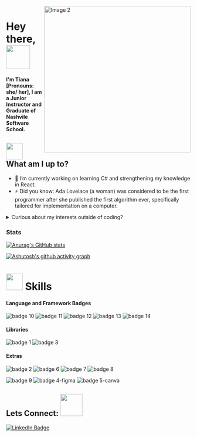 <img align="right" src="https://i.etsystatic.com/26891008/r/il/da2385/2935046038/il_fullxfull.2935046038_cf92.jpg" alt="Image 2" width="400" />

<h1>
  Hey there, 
  <img src="https://media.tenor.com/DcDYpWonGbIAAAAj/budding-pop-cute.gif" width="65px"/>
</h1>

<h4>
I'm Tiana [Pronouns: she/ her], I am a Junior Instructor and Graduate of Nashvile Software School. 
</h4> 

##  <img src="https://media.tenor.com/ZradFz5PxssAAAAj/mimibubu.gif" width="45px"/> What am I up to?
- 🔭 I’m currently working on learning C# and strengthening my knowledge in React.
- ⚡ Did you know: Ada Lovelace (a woman) was considered to be the first programmer after she published the first algorithm ever, specifically tailored for implementation on a computer.
<details> 
<summary> Curious about my interests outside of coding? </summary>
  <h4> Currently I run a language learning server on discord. I am also the leader of a skate group (The Collective) dedicated to creating safe spaces for black skaters and skaters of color. </h4>
<div>
  <h2> I have a strong love for: </h2> 
    <li> Running </li>
    <li> Yoga </li>
    <li> Climbing </li>
    <li> Crafting new things </li>  
</div> 
<div> 
  <h2> My passions are: </h2> 
    <li> Discussing black women in tech </li>
    <li> Music </li>
    <li> Cooking </li>
    <li> Building Community </li>
</div>
</details>


### Stats

[![Anurag's GitHub stats](https://github-readme-stats.vercel.app/api?username=trobinson1097&show_icons=true&theme=material-palenight)](https://github.com/anuraghazra/github-readme-stats)

[![Ashutosh's github activity graph](https://github-readme-activity-graph.vercel.app/graph?username=trobinson1097&bg_color=292d3e&color=a6accd&line=c792ea&point=89ddff&area=true&hide_border=true)](https://github.com/ashutosh00710/github-readme-activity-graph)



# <img src="https://media.tenor.com/t-xvgPEJkZAAAAAj/mimibubu.gif" width="45px">  Skills

#### Language and Framework Badges
![badge 10](https://img.shields.io/badge/Python-FFD43B?style=for-the-badge&logo=python&logoColor=blue)
![badge 11](https://img.shields.io/badge/JavaScript-323330?style=for-the-badge&logo=javascript&logoColor=F7DF1E)
![badge 12](https://img.shields.io/badge/HTML5-E34F26?style=for-the-badge&logo=html5&logoColor=white)
![badge 13](https://img.shields.io/badge/CSS3-1572B6?style=for-the-badge&logo=css3&logoColor=white)
![badge 14](https://img.shields.io/badge/json-5E5C5C?style=for-the-badge&logo=json&logoColor=white)

#### Libraries 
![badge 1](https://img.shields.io/badge/Django-092E20?style=for-the-badge&logo=django&logoColor=green)
![badge 3](https://img.shields.io/badge/React-20232A?style=for-the-badge&logo=react&logoColor=61DAFB)

#### Extras
![badge 2](https://img.shields.io/badge/Postman-FF6C37?style=for-the-badge&logo=Postman&logoColor=white)
![badge 6](https://img.shields.io/badge/PostgreSQL-316192?style=for-the-badge&logo=postgresql&logoColor=white)
![badge 7](https://img.shields.io/badge/MySQL-005C84?style=for-the-badge&logo=mysql&logoColor=white)
![badge 8](https://img.shields.io/badge/GIT-E44C30?style=for-the-badge&logo=git&logoColor=white)

![badge 9](https://img.shields.io/badge/Trello-0052CC?style=for-the-badge&logo=trello&logoColor=white)
![badge 4-figma](https://img.shields.io/badge/Figma-F24E1E?style=for-the-badge&logo=figma&logoColor=white)
![badge 5-canva](https://img.shields.io/badge/Canva-%2300C4CC.svg?&style=for-the-badge&logo=Canva&logoColor=white)

## Lets Connect: <img src="https://media.tenor.com/Q8_huSjAs6kAAAAj/connect.gif" width="60px"/>
<a href="https://www.linkedin.com/in/lechrsty/](https://www.linkedin.com/in/tiana-rob/">
   <img  src="https://img.shields.io/badge/LinkedIn-blue?style=for-the-badge&logo=linkedin&logoColor=white" alt="LinkedIn Badge"/>
</a>
